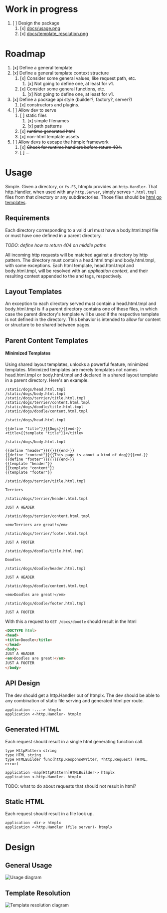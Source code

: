 # Work in progress

1. [ ] Design the package
    1. [x] [docs/usage.png](./docs/usage.png)
    1. [x] [docs/template_resolution.png](./docs/template_resolution.png)


# Roadmap

1. [x] Define a general template
1. [x] Define a general template context structure
    1. [x] Consider some general values, like request path, etc.
        1. [x] Not going to define one, at least for v1.
    1. [x] Consider some general functions, etc.
        1. [x] Not going to define one, at least for v1.
1. [x] Define a package api style (builder?, factory?, server?)
    1. [x] constructors and plugins.
1. [ ] Allow dev to serve
    1. [ ] static files
        1. [x] simple filenames
        1. [x] path patterns
    1. [x] ~~runtime generated html~~
    1. [x] non-html template assets
1. [ ] Allow devs to escape the htmplx framework
    1. [x] ~~Check for runtime handlers before return 404.~~
    1. [ ] ...


# Usage

Simple.
Given a directory, or `fs.FS`, htmplx provides an `http.Handler`.
That http.Handler, when used with any `http.Server`, simply serves `*.html.tmpl` files from that directory or any subdirectories.
Those files should be [html go templates](https://pkg.go.dev/html/template).

## Requirements

Each directory corresponding to a valid url must have a body.html.tmpl file or must have one defined
in a parent directory.

*TODO: define how to return 404 on middle paths*

All incoming http requests will be matched against a directory by http pattern.
The directory must contain a head.html.tmpl and body.html.tmpl, with some exceptions.
Each html template, head.html.tmpl and body.html.tmpl, will be resolved with an _application context_,
and their resulting context appended to the <head> and <body> tags, respectively.

## Layout Templates

An exception to each directory served must contain a head.html.tmpl and body.html.tmpl is if a
parent directory contains one of these files, in which case the parent directory's template will be
used if the respective template is not defined in the directory.
This behavior is intended to allow for content or structure to be shared between pages.


## Parent Content Templates


#### Minimized Templates

Using shared layout templates, unlocks a powerful feature, minimized templates.
Minimized templates are merely templates not names head.html.tmpl or body.html.tmpl and declared in
a shared layout template in a parent directory.
Here's an example.

```
/static/dogs/head.html.tmpl
/static/dogs/body.html.tmpl
/static/dogs/terrier/title.html.tmpl
/static/dogs/terrier/content.html.tmpl
/static/dogs/doodle/title.html.tmpl
/static/dogs/doodle/content.html.tmpl
```

`/static/dogs/head.html.tmpl`
```html.tmpl
{{define "title"}}{{Dogs}}{{end-}}
<title>{{template "title"}}</title>
```

`/static/dogs/body.html.tmpl`
```html.tmpl
{{define "header"}}{{}}{{end-}}
{{define "content"}}{{This page is about a kind of dog}}{{end-}}
{{define "footer"}}{{}}{{end-}}
{{template "header"}}
{{template "content"}}
{{template "footer"}}
```

`/static/dogs/terrier/title.html.tmpl`
```html.tmpl
Terriers
```

`/static/dogs/terrier/header.html.tmpl`
```html.tmpl
JUST A HEADER
```

`/static/dogs/terrier/content.html.tmpl`
```html.tmpl
<em>Terriers are great!</em>
```

`/static/dogs/terrier/footer.html.tmpl`
```html.tmpl
JUST A FOOTER
```

`/static/dogs/doodle/title.html.tmpl`
```html.tmpl
Doodles
```

`/static/dogs/doodle/header.html.tmpl`
```html.tmpl
JUST A HEADER
```

`/static/dogs/doodle/content.html.tmpl`
```html.tmpl
<em>Doodles are great!</em>
```

`/static/dogs/doodle/footer.html.tmpl`
```html.tmpl
JUST A FOOTER
```

With this a request to `GET /docs/doodle` should result in the html

```html
<DOCTYPE html>
<head>
<title>Doodle</title>
</head>
<body>
JUST A HEADER
<em>Doodles are great!</em>
JUST A FOOTER
</body>
```


## API Design


The dev should get a http.Handler out of htmplx.
The dev should be able to any combination of static file serving and generated html per route.

```
application -...-> htmplx
application <-http.Handler- htmplx
```

## Generated HTML

Each request should result in a single html generating function call.

```
type HttpPattern string
type HTML string
type HTMLBuilder func(http.ResponseWriter, *http.Request) (HTML, error)

application -map[HttpPattern]HTMLBuilder-> htmplx
application <-http.Handler- htmplx
```

TODO: what to do about requests that should not result in html?


## Static HTML

Each request should result in a file look up.

```
application -dir-> htmplx
application <-http.Handler (file server)- htmplx
```


# Design

## General Usage
![Usage diagram](./docs/usage.png "Usage")

## Template Resolution
![Template resolution diagram](./docs/template_resolution.png "Template Resolution")
